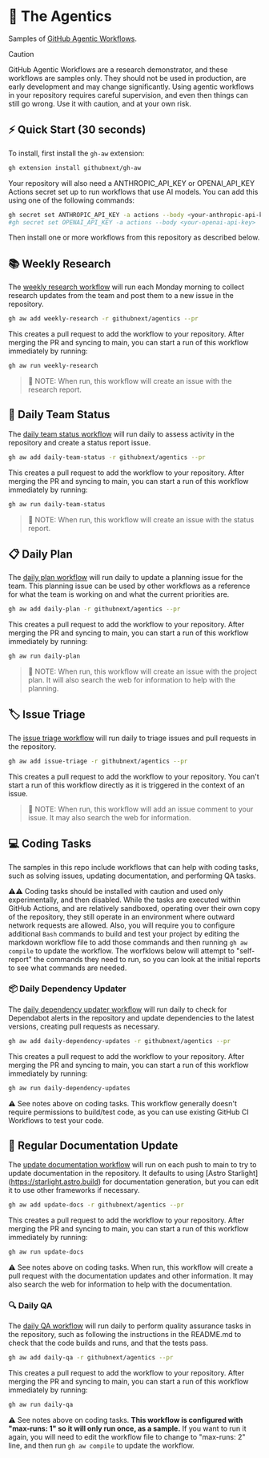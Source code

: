 # 🤖 The Agentics

Samples of [GitHub Agentic Workflows](https://github.com/githubnext/gh-aw?tab=readme-ov-file).

> [!CAUTION]
> GitHub Agentic Workflows are a research demonstrator, and these workflows are samples only. They should not be used in production, are early development and may change significantly. Using agentic workflows in your repository requires careful supervision, and even then things can still go wrong. Use it with caution, and at your own risk.

## ⚡ Quick Start (30 seconds)

To install, first install the `gh-aw` extension:

```bash 
gh extension install githubnext/gh-aw
```

Your repository will also need a ANTHROPIC_API_KEY or OPENAI_API_KEY Actions secret set up to run workflows that use AI models. You can add this using one of the following commands:

```bash
gh secret set ANTHROPIC_API_KEY -a actions --body <your-anthropic-api-key>
#gh secret set OPENAI_API_KEY -a actions --body <your-openai-api-key>
```

Then install one or more workflows from this repository as described below.

## 📚 Weekly Research

The [weekly research workflow](workflows/weekly-research.md?plain=1) will run each Monday morning to collect research updates from the team and post them to a new issue in the repository.

```bash
gh aw add weekly-research -r githubnext/agentics --pr
```

This creates a pull request to add the workflow to your repository. After merging the PR and syncing to main, you can start a run of this workflow immediately by running:

```bash
gh aw run weekly-research
```

> 📝 NOTE: When run, this workflow will create an issue with the research report.

## 👥 Daily Team Status

The [daily team status workflow](workflows/daily-team-status.md?plain=1) will run daily to assess activity in the repository and create a status report issue.

```bash
gh aw add daily-team-status -r githubnext/agentics --pr
```

This creates a pull request to add the workflow to your repository. After merging the PR and syncing to main, you can start a run of this workflow immediately by running:

```bash
gh aw run daily-team-status
```

> 📝 NOTE: When run, this workflow will create an issue with the status report.

## 📋 Daily Plan

The [daily plan workflow](workflows/daily-plan.md?plain=1) will run daily to update a planning issue for the team. This planning issue can be used by other workflows as a reference for what the team is working on and what the current priorities are.

```bash
gh aw add daily-plan -r githubnext/agentics --pr
```

This creates a pull request to add the workflow to your repository. After merging the PR and syncing to main, you can start a run of this workflow immediately by running:

```bash
gh aw run daily-plan
```

> 📝 NOTE: When run, this workflow will create an issue with the project plan. It will also search the web for information to help with the planning.

## 🏷️ Issue Triage

The [issue triage workflow](workflows/issue-triage.md?plain=1) will run daily to triage issues and pull requests in the repository.

```bash
gh aw add issue-triage -r githubnext/agentics --pr
```

This creates a pull request to add the workflow to your repository. You can't start a run of this workflow directly as it is triggered in the context of an issue.

> 📝 NOTE: When run, this workflow will add an issue comment to your issue. It may also search the web for information.

## 💻 Coding Tasks

The samples in this repo include workflows that can help with coding tasks, such as solving issues, updating documentation, and performing QA tasks.

⚠️⚠️ Coding tasks should be installed with caution and used only experimentally, and then disabled. While the tasks are executed within GitHub Actions, and are relatively sandboxed, operating over their own copy of the repository, they still operate in an environment where outward network requests are allowed. Also, you will require you to configure additional `Bash` commands to build and test your project by editing the markdown workflow file to add those commands and then running `gh aw compile` to update the workflow. The worfklows below will attempt to "self-report" the commands they need to run, so you can look at the initial reports to see what commands are needed.

### 📦 Daily Dependency Updater

The [daily dependency updater workflow](workflows/daily-dependency-updates.md?plain=1) will run daily to check for Dependabot alerts in the repository and update dependencies to the latest versions, creating pull requests as necessary.

```bash
gh aw add daily-dependency-updates -r githubnext/agentics --pr
```

This creates a pull request to add the workflow to your repository. After merging the PR and syncing to main, you can start a run of this workflow immediately by running:

```bash
gh aw run daily-dependency-updates
```

⚠️ See notes above on coding tasks. This workflow generally doesn't require permissions to build/test code, as you can use existing GitHub CI Workflows to test your code.

## 📖 Regular Documentation Update

The [update documentation workflow](workflows/update-docs.md?plain=1) will run on each push to main to try to update documentation in the repository. It defaults to using [Astro Starlight] (https://starlight.astro.build) for documentation generation, but you can edit it to use other frameworks if necessary.

```bash
gh aw add update-docs -r githubnext/agentics --pr
```

This creates a pull request to add the workflow to your repository. After merging the PR and syncing to main, you can start a run of this workflow immediately by running:

```bash
gh aw run update-docs
```

⚠️ See notes above on coding tasks. When run, this workflow will create a pull request with the documentation updates and other information. It may also search the web for information to help with the documentation.

### 🔍 Daily QA

The [daily QA workflow](workflows/daily-qa.md?plain=1) will run daily to perform quality assurance tasks in the repository, such as following the instructions in the README.md to check that the code builds and runs, and that the tests pass.

```bash
gh aw add daily-qa -r githubnext/agentics --pr
```

This creates a pull request to add the workflow to your repository. After merging the PR and syncing to main, you can start a run of this workflow immediately by running:

```bash
gh aw run daily-qa
```

⚠️ See notes above on coding tasks. **This workflow is configured with "max-runs: 1" so it will only run once, as a sample.** If you want to run it again, you will need to edit the workflow file to change to "max-runs: 2" line, and then run `gh aw compile` to update the workflow.

